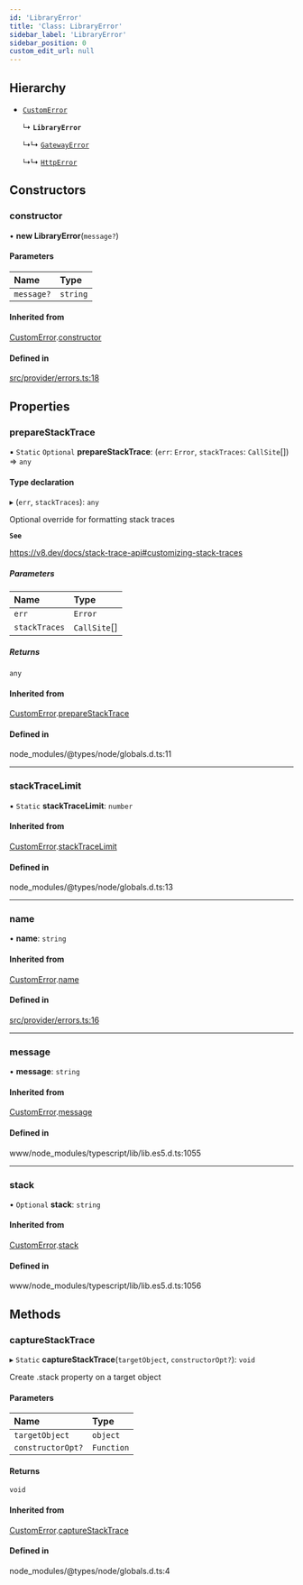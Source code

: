 ```yaml
---
id: 'LibraryError'
title: 'Class: LibraryError'
sidebar_label: 'LibraryError'
sidebar_position: 0
custom_edit_url: null
---
```


## Hierarchy

- [`CustomError`](CustomError.md)

  ↳ **`LibraryError`**

  ↳↳ [`GatewayError`](GatewayError.md)

  ↳↳ [`HttpError`](HttpError.md)

## Constructors

### constructor

• **new LibraryError**(`message?`)

#### Parameters

| Name       | Type     |
| :--------- | :------- |
| `message?` | `string` |

#### Inherited from

[CustomError](CustomError.md).[constructor](CustomError.md#constructor)

#### Defined in

[src/provider/errors.ts:18](https://github.com/starknet-io/starknet.js/blob/v5.19.5/src/provider/errors.ts#L18)

## Properties

### prepareStackTrace

▪ `Static` `Optional` **prepareStackTrace**: (`err`: `Error`, `stackTraces`: `CallSite`[]) => `any`

#### Type declaration

▸ (`err`, `stackTraces`): `any`

Optional override for formatting stack traces

**`See`**

https://v8.dev/docs/stack-trace-api#customizing-stack-traces

##### Parameters

| Name          | Type         |
| :------------ | :----------- |
| `err`         | `Error`      |
| `stackTraces` | `CallSite`[] |

##### Returns

`any`

#### Inherited from

[CustomError](CustomError.md).[prepareStackTrace](CustomError.md#preparestacktrace)

#### Defined in

node_modules/@types/node/globals.d.ts:11

---

### stackTraceLimit

▪ `Static` **stackTraceLimit**: `number`

#### Inherited from

[CustomError](CustomError.md).[stackTraceLimit](CustomError.md#stacktracelimit)

#### Defined in

node_modules/@types/node/globals.d.ts:13

---

### name

• **name**: `string`

#### Inherited from

[CustomError](CustomError.md).[name](CustomError.md#name)

#### Defined in

[src/provider/errors.ts:16](https://github.com/starknet-io/starknet.js/blob/v5.19.5/src/provider/errors.ts#L16)

---

### message

• **message**: `string`

#### Inherited from

[CustomError](CustomError.md).[message](CustomError.md#message)

#### Defined in

www/node_modules/typescript/lib/lib.es5.d.ts:1055

---

### stack

• `Optional` **stack**: `string`

#### Inherited from

[CustomError](CustomError.md).[stack](CustomError.md#stack)

#### Defined in

www/node_modules/typescript/lib/lib.es5.d.ts:1056

## Methods

### captureStackTrace

▸ `Static` **captureStackTrace**(`targetObject`, `constructorOpt?`): `void`

Create .stack property on a target object

#### Parameters

| Name              | Type       |
| :---------------- | :--------- |
| `targetObject`    | `object`   |
| `constructorOpt?` | `Function` |

#### Returns

`void`

#### Inherited from

[CustomError](CustomError.md).[captureStackTrace](CustomError.md#capturestacktrace)

#### Defined in

node_modules/@types/node/globals.d.ts:4

